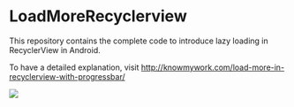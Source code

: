 # LoadMoreRecyclerview

This repository contains the complete code to introduce lazy loading in RecyclerView in Android.

To have a detailed explanation, visit http://knowmywork.com/load-more-in-recyclerview-with-progressbar/

<img src='http://knowmywork.com/wp-content/uploads/2017/10/Load-More-in-RecyclerView-with-ProgressBar-Banner-e1507709626460-800x500.jpg'>

